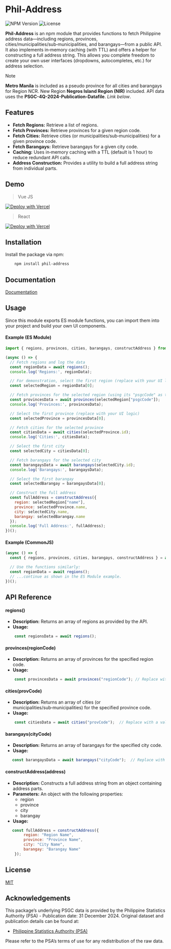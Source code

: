 
# Phil-Address
![NPM Version](https://img.shields.io/npm/v/phil-address)
![License](https://img.shields.io/npm/l/phil-address)

**Phil-Address** is an npm module that provides functions to fetch Philippine address data—including regions, provinces, cities/municipalities/sub‑municipalities, and barangays—from a public API. It also implements in‑memory caching (with TTL) and offers a helper for constructing a full address string. This allows you complete freedom to create your own user interfaces (dropdowns, autocompletes, etc.) for address selection.

> [!NOTE]
> **Metro Manila** is included as a pseudo province for all cities and barangays for Region NCR.
> New Region **Negros Island Region (NIR)** included.
> API data uses the **PSGC-4Q-2024-Publication-Datafile**. _Link below_.


## Features

- **Fetch Regions:** Retrieve a list of regions.
- **Fetch Provinces:** Retrieve provinces for a given region code.
- **Fetch Cities:** Retrieve cities (or municipalities/sub‑municipalities) for a given province code.
- **Fetch Barangays:** Retrieve barangays for a given city code.
- **Caching:** Uses in‑memory caching with a TTL (default is 1 hour) to reduce redundant API calls.
- **Address Construction:** Provides a utility to build a full address string from individual parts.


## Demo

> Vue JS

[![Deploy with Vercel](https://vercel.com/button)](https://phil-address.vercel.app/)

> React

[![Deploy with Vercel](https://vercel.com/button)](https://phil-address-react.vercel.app/)


## Installation

Install the package via npm:

```bash
    npm install phil-address
```
    
## Documentation

[Documentation](https://ejrayo.github.io/phil-address/)


## Usage

Since this module exports ES module functions, you can import them into your project and build your own UI components.

#### Example (ES Module)
```javascript
import { regions, provinces, cities, barangays, constructAddress } from 'phil-address';

(async () => {
  // Fetch regions and log the data
  const regionData = await regions();
  console.log('Regions:', regionData);

  // For demonstration, select the first region (replace with your UI logic)
  const selectedRegion = regionData[0];

  // Fetch provinces for the selected region (using its "psgcCode" as the code)
  const provincesData = await provinces(selectedRegion["psgcCode"]);
  console.log('Provinces:', provincesData);

  // Select the first province (replace with your UI logic)
  const selectedProvince = provincesData[0];

  // Fetch cities for the selected province
  const citiesData = await cities(selectedProvince.id);
  console.log('Cities:', citiesData);

  // Select the first city
  const selectedCity = citiesData[0];

  // Fetch barangays for the selected city
  const barangaysData = await barangays(selectedCity.id);
  console.log('Barangays:', barangaysData);

  // Select the first barangay
  const selectedBarangay = barangaysData[0];

  // Construct the full address
  const fullAddress = constructAddress({
    region: selectedRegion["name"],
    province: selectedProvince.name,
    city: selectedCity.name,
    barangay: selectedBarangay.name
  });
  console.log('Full Address:', fullAddress);
})();

```

#### Example (CommonJS)

```javascript
(async () => {
  const { regions, provinces, cities, barangays, constructAddress } = await import('phil-address');

  // Use the functions similarly:
  const regionData = await regions();
  // ...continue as shown in the ES Module example.
})();

```
## API Reference

#### regions()

- **Description:** Returns an array of regions as provided by the API.
- **Usage:**
```js
    const regionsData = await regions();
```

#### provinces(regionCode)
- **Description:** Returns an array of provinces for the specified region code.
- **Usage:**
```js
    const provincesData = await provinces("regionCode"); // Replace with a valid region code.

```


#### cities(provCode)
- **Description:** Returns an array of cities (or municipalities/sub‑municipalities) for the specified province code.
- **Usage:**
```js
    const citiesData = await cities("provCode");  // Replace with a valid province code.

```

#### barangays(cityCode)
- **Description:** Returns an array of barangays for the specified city code.
- **Usage:**
```js
   const barangaysData = await barangays("cityCode");  // Replace with a valid city code.

```


#### constructAddress(address)
- **Description:** Constructs a full address string from an object containing address parts.
- **Parameters:** An object with the following properties:
    - region
    - province
    - city
    - barangay
- **Usage:**
```js
   const fullAddress = constructAddress({
        region: "Region Name",
        province: "Province Name",
        city: "City Name",
        barangay: "Barangay Name"
    });
```

## License

[MIT](https://github.com/ejrayo/phil-address/blob/main/LICENSE)



## Acknowledgements

This package’s underlying PSGC data is provided by the Philippine Statistics Authority (PSA) - Publication date: 31 December 2024.
Original dataset and publication details can be found at:
 - [Philippine Statistics Authority (PSA)](https://psa.gov.ph/classification/psgc)

Please refer to the PSA’s terms of use for any redistribution of the raw data.
